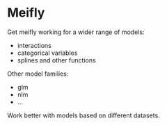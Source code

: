 # Meifly

Get meifly working for a wider range of models:

  * interactions
  * categorical variables
  * splines and other functions
  
Other model families:

  * glm
  * nlm
  * ...

Work better with models based on different datasets.

